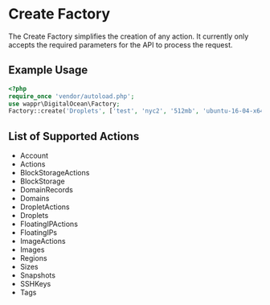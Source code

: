 # Create Factory

The Create Factory simplifies the creation of any action. It currently only accepts the required parameters 
for the API to process the request.

## Example Usage

```php
<?php
require_once 'vendor/autoload.php';
use wappr\DigitalOcean\Factory;
Factory::create('Droplets', ['test', 'nyc2', '512mb', 'ubuntu-16-04-x64']);
```

## List of Supported Actions

* Account
* Actions
* BlockStorageActions
* BlockStorage
* DomainRecords
* Domains
* DropletActions
* Droplets
* FloatingIPActions
* FloatingIPs
* ImageActions
* Images
* Regions
* Sizes
* Snapshots
* SSHKeys
* Tags
